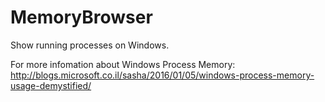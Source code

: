 # MemoryBrowser
Show running processes on Windows.

For more infomation about Windows Process Memory:
http://blogs.microsoft.co.il/sasha/2016/01/05/windows-process-memory-usage-demystified/
